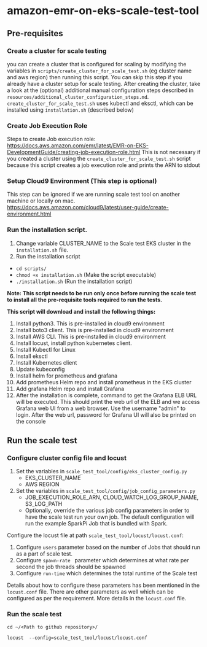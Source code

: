 # amazon-emr-on-eks-scale-test-tool #

## Pre-requisites ##

### Create a cluster for scale testing ###
you can create a cluster that is configured for scaling by modifying the variables in `scripts/create_cluster_for_scale_test.sh` (eg cluster name and aws region) then running this script.
You can skip this step if you already have a cluster setup for scale testing. After creating the cluster, take a look 
at the (optional) additional manual configuration steps described in
`resources/additional_cluster_configuration_steps.md`. `create_cluster_for_scale_test.sh` uses kubectl
and eksctl, which can be installed using `installation.sh` (described below)

### Create Job Execution Role ###
Steps to create Job execution role: https://docs.aws.amazon.com/emr/latest/EMR-on-EKS-DevelopmentGuide/creating-job-execution-role.html
This is not necessary if you created a cluster using the `create_cluster_for_scale_test.sh` script because this script creates a job execution role and prints the ARN to stdout

### Setup Cloud9 Environment (This step is optional) ###

This step can be ignored if we are running scale test tool on another machine or locally on mac.
https://docs.aws.amazon.com/cloud9/latest/user-guide/create-environment.html

### Run the installation script. ### 
1. Change variable CLUSTER_NAME to the Scale test EKS cluster in the `installation.sh` file. 
1. Run the installation script
- ```cd scripts/```
- ```chmod +x installation.sh``` (Make the script executable)
- ```./installation.sh``` (Run the installation script)

**Note: This script needs to be run only once before running the scale test to install all the pre-requisite tools required to run the
 tests.**


**This script will download and install the following things:**

1. Install python3. This is pre-installed in cloud9 environment
1. Install boto3 client. This is pre-installed in cloud9 environment
1. Install AWS CLI. This is pre-installed in cloud9 environment
1. Install locust, install python kubernetes client.
1. Install Kubectl for Linux
1. Install eksctl
1. Install Kubernetes client 
1. Update kubeconfig
1. Install helm for prometheus and grafana
1. Add prometheus Helm repo and install prometheus in the EKS cluster
1. Add grafana Helm repo and install Grafana
1. After the installation is complete, command to get the Grafana ELB URL will be executed.
This should print the web url of the ELB and we access Grafana web UI from a web browser.
Use the username "admin" to login. After the web url, password for Grafana UI 
will also be printed on the console 
 
## Run the scale test ##
### Configure cluster config file and locust
1. Set the variables in `scale_test_tool/config/eks_cluster_config.py` 
   - EKS_CLUSTER_NAME
   - AWS REGION 
1. Set the variables in `scale_test_tool/config/job_config_parameters.py` 
   - JOB_EXECUTION_ROLE_ARN, CLOUD_WATCH_LOG_GROUP_NAME, S3_LOG_PATH
   - Optionally, override the various job config parameters in order to have the scale test run your own job. The default configuration will run the example SparkPi Job that is bundled with Spark.

Configure the locust file at path `scale_test_tool/locust/locust.conf`:
1. Configure ```users``` parameter based on the number of Jobs that should run as a part of scale test.
1. Configure ```spawn-rate ``` parameter which determines at what rate per second the job threads should be spawned
1. Configure ```run-time``` which determines the total runtime of the Scale test

Details about how to configure these parameters has been mentioned in the ```locust.conf``` file.
There are other parameters as well which can be configured as per the requirement. More details in the ```locust.conf``` file.

### Run the scale test
```
cd ~/<Path to github repository>/

locust  --config=scale_test_tool/locust/locust.conf 
```
